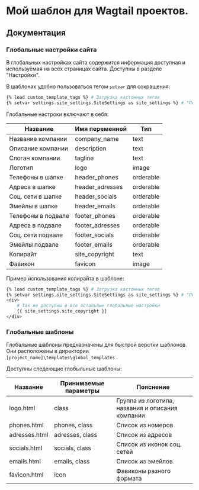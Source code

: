 # Мой шаблон для Wagtail проектов.

## Документация

### Глобальные настройки сайта

В глобальных настройках сайта содержится информация доступная и используемая на всех страницах сайта. Доступны в разделе "Настройки".

В шаблонах удобно пользоваться тегом `setvar` для сокращения:

```sh
{% load custom_template_tags %} # Загрузка кастомных тегов
{% setvar settings.site_settings.SiteSettings as site_settings %} # "Переименовывание" глобальных настроек
```

Глобальные настроки включают в себя:

Название | Имя переменной | Тип
---------|----------------|-----
Название компании | company_name | text
Описание компании | description | text
Слоган компании | tagline | text
Логотип | logo | image
Телефоны в шапке | header_phones | orderable
Адреса в шапке | header_adresses | orderable
Соц. сети в шапке | header_socials | orderable
Эмейлы в шапке | header_emails | orderable
Телефоны в подвале | footer_phones | orderable
Адреса в подвале | footer_adresses | orderable
Соц. сети подвале | footer_socials | orderable
Эмейлы подвале | footer_emails | orderable
Копирайт | site_copyright | text
Фавикон | favicon | image

Пример использования копирайта в шаблоне:
```sh
{% load custom_template_tags %} # Загрузка кастомных тегов
{% setvar settings.site_settings.SiteSettings as site_settings %} # "Переименовывание" глобальных настроек
<div>
    # Так же доступны и все остальные глобальные настройки
    {{ site_settings.site_copyright }} 
</div>
```

### Глобальные шаблоны

Глобальные шаблоны предназначены для быстрой верстки шаблонов. Они расположены в директории `[project_name]\templates\global_templates` .

Доступны следеющие глобыльные шаблоны:

Название | Принимаемые параметры | Пояснение
---------|-----------------------|----------
logo.html | class | Группа из логотипа, названия и описания компании
phones.html | phones, class | Список из номеров
adresses.html | adresses, class | Список из адресов
socials.html | socials, class | Список из иконок соц. сетей
emails.html | emails, class | Список из эмейлов
favicon.html | icon | Фавиконы разного формата

